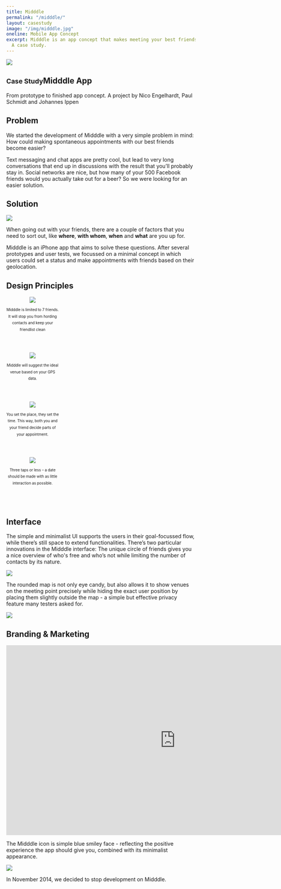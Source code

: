 ```yaml
---
title: Midddle
permalink: "/midddle/"
layout: casestudy
image: "/img/midddle.jpg"
oneline: Mobile App Concept
excerpt: Midddle is an app concept that makes meeting your best friends super easy.
  A case study.
---
```


<section id="content" class="intro">
	<div class="inner">
		<img src="/img/midddle/icon.png" style="max-width: 200px">
	  <h1><small>Case Study</small>Midddle App</h1>
		<p>From prototype to finished app concept. A project by Nico Engelhardt, Paul Schmidt and Johannes Ippen</p>
	</div>
</section>
<section>
  <div class="inner">
    <h2>Problem</h2>
    <p>We started the development of Midddle with a very simple problem in mind: How could making spontaneous appointments with our best friends become easier? </p>
    <p>Text messaging and chat apps are pretty cool, but lead to very long conversations that end up in discussions with the result that you&rsquo;ll probably stay in. Social networks are nice, but how many of your 500 Facebook friends would you actually take out for a beer? So we were looking for an easier solution. </p>
</div>
</section>
<section>
  <h2>Solution</h2>
  <img src="/img/midddle/prototypes.jpg">
  <div class="inner">
    <p>When going out with your friends, there are a couple of factors that you need to sort out, like <strong>where</strong>, <strong>with whom</strong>, <strong>when</strong> and <strong>what</strong> are you up for.</p>
    <p>Midddle is an iPhone app that aims to solve these questions. After several prototypes and user tests, we focussed on a minimal concept in which users could set a status and make appointments with friends based on their geolocation.</p>
  </div>
</section>
<section>
  <style>
  .inner.four,
 	.inner.four p {text-align:center;}
	.inner.four p {
		max-width: 200px;
		margin-left: auto;
		margin-right: auto;
	}
  .inner.four .col{padding-bottom:3em;}
	@media (min-width: 640px) {
		.inner.four p{font-size:70%;line-height:1.8em;text-align:center;}
    .inner.four .col{width:140px;padding-bottom:3em;}
	}
  </style>
  <h2>Design Principles</h2>
  <div class="inner grid four">
    <div class="col">
      <img src="/img/midddle/people.png">
      <p>Midddle is limited to 7 friends. It will stop you from hording contacts and keep your friendlist clean</p>
    </div>
    <div class="col">
      <img src="/img/midddle/location.png">
      <p>Midddle will suggest the ideal venue based on your GPS data.</p>
    </div>
    <div class="col">
      <img src="/img/midddle/time.png">
      <p>You set the place, they set the time. This way, both you and your friend decide parts of your appointment. </p>
    </div>
    <div class="col">
      <img src="/img/midddle/taps.png">
      <p>Three taps or less – a date should be made with as little interaction as possible.</p>
    </div>
  </div>
</section>
<section class="projects">
  <style>
    .projects .inner:nth-child(2n+1) {box-direction:reverse;-moz-box-direction:reverse;-webkit-box-direction:reverse;}
  </style>
  <h2>Interface</h2>
  <div class="inner grid">
    <div class="col">
      <p>The simple and minimalist UI supports the users in their goal-focussed flow, while there&rsquo;s still space to extend functionalities. There&rsquo;s two particular innovations in the Midddle interface: The unique circle of friends gives you a nice overview of who's free and who&rsquo;s not while limiting the number of contacts by its nature.</p>
    </div>
    <div class="col">
      <img src="/img/midddle/screenshot1.png">
    </div>
  </div>
  <div class="inner grid">
    <div class="col">
      <p>The rounded map is not only eye candy, but also allows it to show venues on the meeting point precisely while hiding the exact user position by placing them slightly outside the map - a simple but effective privacy feature many testers asked for.</p>
    </div>
    <div class="col">
      <img src="/img/midddle/screenshot2.png">
    </div>
  </div>
</section>
<section>
  <h2>Branding &amp; Marketing</h2>
<iframe src="https://player.vimeo.com/video/106391248?title=0&byline=0&portrait=0" width="100%" height="360" frameborder="0" webkitallowfullscreen mozallowfullscreen allowfullscreen class="video"></iframe>
<style>
  .video {
    width: 100%;
    height: 360px;
  }
  @media (min-width: 900px) {
    .video {
      width: 900px;
      height: 506px
    }
  }
</style>
  <div class="inner">
    <p>The Midddle icon is simple blue smiley face - reflecting the positive experience the app should give you, combined with its minimalist appearance.</p>
    <img src="/img/midddle/midddle-landingpage.jpg">
    <p>In November 2014, we decided to stop development on Midddle. </p>
  </div>
</section>